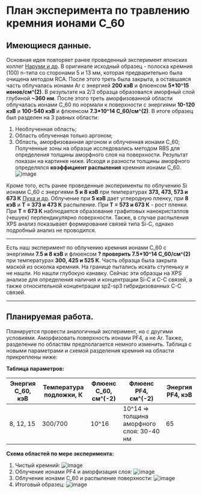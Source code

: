 # План эксперимента по травлению кремния ионами С_60

## Имеющиеся данные.

Основная идея повторяет ранее проведенный эксперимент японских коллег [Наруми и др](https://docs.yandex.ru/docs/view?url=ya-disk-public%3A%2F%2FPOGuvISqY%2FClVHHyEXPaQbK%2Bqx9gJUkk9Re1R0dWbpBO3jS%2Bmy4Cn6c4x1BCpUBKq%2FJ6bpmRyOJonT3VoXnDag%3D%3D%3A%2FQuantumBeamSci6(2022)12_Si%20sputtering%20by%20C60%20Experiment.pdf&name=QuantumBeamSci6(2022)12_Si%20sputtering%20by%20C60%20Experiment.pdf&nosw=1).
В оригинале исходный образец - полоска кремния (100) n-типа со сторонами 5 и 13 мм, которая предварительно была 
очищена методом RCA. После этого треть была закрыта, а оставшаяся часть облучалась ионами Ar с энергией **200 кэВ**
и флюенсом **5*10^15 ионов/см^(2)**. В результате на 2/3 образца образовался аморфный слой глубиной **~360 нм**. После
этого треть аморфизованной области облучалась ионами С_60 по нормали к поверхности с энергиями **10-120 кэВ** и **100-540 кэВ**
и флюенсом **7.3*10^14 С_60/см^(2)**. 
В итоге образец был разделен на 3 равных области:
  1. Необлученная область;
  2. Область облученная только аргоном;
  3. Область, аморфизованная аргоном и облученная ионами С_60;
Полученные зоны на образце исследовались методом RBS для определения толщины аморфного слоя на поверхности. Результат
показан на картинке ниже. Исходя и разности толщины аморфного определялся **коэффициент распыления** кремния ионами С_60.
![image](https://github.com/denisstrizhkin/C60-Si-fall-sim/assets/57823199/e1daa1fa-9dfc-4032-86ed-179c1dea4232)

Кроме того, есть ранее проведенные эксперименты по облучению Si ионами С_60 с энергиями **5 и 8 кэВ** при температурах
**373, 473, 573 и 673 К** [Пуха и др](https://docs.yandex.ru/docs/view?url=ya-disk-public%3A%2F%2FPOGuvISqY%2FClVHHyEXPaQbK%2Bqx9gJUkk9Re1R0dWbpBO3jS%2Bmy4Cn6c4x1BCpUBKq%2FJ6bpmRyOJonT3VoXnDag%3D%3D%3A%2FCarbonFilms%2F433323_1_En_15_Chapter_fin.pdf&name=433323_1_En_15_Chapter_fin.pdf&nosw=1). Облучение при **5 кэВ** дает углеродную пленку, при **8 кэВ** и **Т = 373 и 473 К** распыление.
При **Т = 573 и 673 К** - рост пленки. При **Т = 673 К** наблюдается образование графитовых нанокристаллов (чешуек) перпендикулярно поверхности.
Также, в случае распыления XPS анализ показывает формирование связей типа Si-C, однако подробный анализ не проводился. 
_____________________________________________________________________________________________________________________________________
Есть наш эксперимент по облучению кремния ионами С_60 с энергиями **7.5 и 8 кэВ** и флюенсом **? проверить 7.5*10^14 С_60/см^(2)**
при температурах **300, 425 и 525 К**. Часть образца была закрыта маской из осколка кремния. На границе пытались искать ступеньку и 
не нашли. Но нашли глубокую канавку. Сейчас эти образцы на XPS анализе для определения наличия и концентрации Si-C и С-С связей, а также 
относительной концентрации sp2-sp3 гибридизованных С-С связей.
_____________________________________________________________________________________________________________________________________

## Планируемая работа.

Планируется провести аналогичный эксперимент, но с другими условиями. Аморфизовать поверхность ионами PF4, а не Ar. Также,
разделение по областям предполагается немного изменить. Таблица с новыми параметрами и схемой разделения кремния на области 
прикреплены ниже:

**Таблица параметров:**

|Энергия С_60, кэВ | Температура подложки, К | Флюенс С_60, см^(-2) |           Флюенс PF4, см^(-2)             |Энергия PF4, кэВ|
| ---------------- | ----------------------- | -------------------- | ----------------------------------------- |----------------|
|     8, 12, 15    |          300/700        |         10^16        | 10^14 => толщина аморфного слоя: 30-40 нм |      65        |

**Схема областей по мере эксперимента:**
1. Чистый кремний:
  ![image](https://github.com/denisstrizhkin/C60-Si-fall-sim/assets/57823199/37e5e6c3-d170-4bf5-bdda-b734546e0a83)
2. Облучение ионами PF4 и аморфизация слоя:
   ![image](https://github.com/denisstrizhkin/C60-Si-fall-sim/assets/57823199/7c2693bb-e844-4964-8857-204a7f4c9ad7)
3. Облучение ионами С_60 и распыление поверхности:
   ![image](https://github.com/denisstrizhkin/C60-Si-fall-sim/assets/57823199/322a5de0-9c6b-4111-b33b-db561f7a1c27)
4. Итоговый образец:
   ![image](https://github.com/denisstrizhkin/C60-Si-fall-sim/assets/57823199/2eaf119c-18a8-44b6-9106-e75968bc8135)
